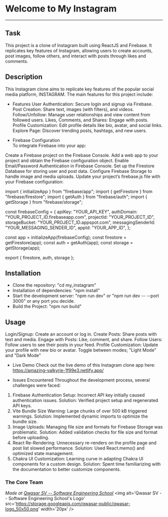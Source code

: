 # Welcome to My Instagram
***

## Task
This project is a clone of Instagram built using ReactJS and Firebase. It replicates key features of Instagram, allowing users to create accounts, post images, follow others, and interact with posts through likes and comments.


## Description
This Instagram clone aims to replicate key features of the popular social media platform, INSTAGRAM. The main features for this project include:

 - Features
        User Authentication: Secure login and signup via Firebase.
        Post Creation: Share text, images (with filters), and videos.
        Follow/Unfollow: Manage user relationships and view content from followed users.
        Likes, Comments, and Shares: Engage with posts.
        Profile Customization: Edit profile details like bio, avatar, and social links.
        Explore Page: Discover trending posts, hashtags, and new users.


- Firebase Configuration  
To integrate Firebase into your app:

Create a Firebase project on the Firebase Console.
Add a web app to your project and obtain the Firebase configuration object.
Enable Email/Password Authentication in Firebase Console.
Set up the Firestore Database for storing user and post data.
Configure Firebase Storage to handle image and media uploads.
Update your project’s firebase.js file with your Firebase configuration:


import { initializeApp } from "firebase/app";
import { getFirestore } from "firebase/firestore";
import { getAuth } from "firebase/auth";
import { getStorage } from "firebase/storage";

const firebaseConfig = {
  apiKey: "YOUR_API_KEY",
  authDomain: "YOUR_PROJECT_ID.firebaseapp.com",
  projectId: "YOUR_PROJECT_ID",
  storageBucket: "YOUR_PROJECT_ID.appspot.com",
  messagingSenderId: "YOUR_MESSAGING_SENDER_ID",
  appId: "YOUR_APP_ID",
};

const app = initializeApp(firebaseConfig);
const firestore = getFirestore(app);
const auth = getAuth(app);
const storage = getStorage(app);

export { firestore, auth, storage };


## Installation

-  Clone the repository:
        "cd my_instagram"  
- Installation of dependencies:
        "npm install"
- Start the development server:
        "npm run dev" or "npm run dev -- --port 3000" or any port you decide.
- Build the Project:
        "npm run build"

## Usage
Login/Signup: Create an account or log in.
Create Posts: Share posts with text and media.
Engage with Posts: Like, comment, and share.
Follow Users: Follow users to see their posts in your feed.
Profile Customization: Update your profile with new bio or avatar.
Toggle between modes; "Light Mode" and "Dark Mode"


- Live Demo
Check out the live demo of this Instagram clone app here:
https://amazing-valkyrie-1f99e3.netlify.app/

- Issues Encountered
Throughout the development process, several challenges were faced:

1. Firebase Authentication Setup: Incorrect API key initially caused authentication issues.
        Solution: Verified project setup and regenerated API keys.
2. Vite Bundle Size Warning: Large chunks of over 500 kB triggered warnings.
        Solution: Implemented dynamic imports to optimize the bundle size.
3. Image Uploads: Managing file size and formats for Firebase Storage was problematic.
        Solution: Added validation checks for file size and format before uploading.
4. React Re-Rendering: Unnecessary re-renders on the profile page and post list slowed performance.
        Solution: Used React.memo() and optimized state management.
5. Chakra UI Customization: Learning curve in adapting Chakra UI components for a custom design.
        Solution: Spent time familiarizing with the documentation to better customize components.

### The Core Team


<span><i>Made at <a href='https://qwasar.io'>Qwasar SV -- Software Engineering School</a></i></span>
<span><img alt='Qwasar SV -- Software Engineering School's Logo' src='https://storage.googleapis.com/qwasar-public/qwasar-logo_50x50.png' width='20px' /></span>
